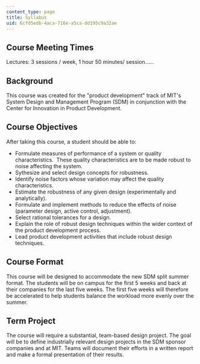 ```yaml
---
content_type: page
title: Syllabus
uid: 6cfd5edb-4aca-716e-a5ca-dd195c9a32ae
---
```

## Course Meeting Times

Lectures: 3 sessions / week, 1 hour 50 minutes/ session......

## Background

This course was created for the "product development" track of MIT's System Design and Management Program (SDM) in conjunction with the Center for Innovation in Product Development.

## Course Objectives

After taking this course, a student should be able to:

- Formulate measures of performance of a system or quality characteristics.  These quality characteristics are to be made robust to noise affecting the system.
- Sythesize and select design concepts for robustness.
- Identify noise factors whose variation may affect the quality characteristics.
- Estimate the robustness of any given design (experimentally and analytically).
- Formulate and implement methods to reduce the effects of noise (parameter design, active control, adjustment).
- Select rational tolerances for a design.
- Explain the role of robust design techniques within the wider context of the product development process.
- Lead product development activities that include robust design techniques.

## Course Format

This course will be designed to accommodate the new SDM split summer format. The students will be on campus for the first 5 weeks and back at their companies for the last five weeks. The first five weeks will therefore be accelerated to help students balance the workload more evenly over the summer.

## Term Project

The course will require a substantial, team-based design project. The goal will be to define industrially relevant design projects in the SDM sponsor companies and at MIT. Teams will document their efforts in a written report and make a formal presentation of their results.